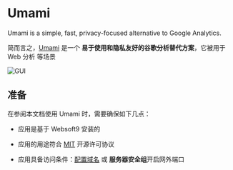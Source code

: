 # Umami

Umami is a simple, fast, privacy-focused alternative to Google Analytics.

简而言之，[Umami](https://umami.is/) 是一个 **易于使用和隐私友好的谷歌分析替代方案**，它被用于 Web 分析  等场景


![GUI](https://libs.websoft9.com/Websoft9/DocsPicture/zh/umami/umami-gui-websoft9.png)


## 准备

在参阅本文档使用 Umami 时，需要确保如下几点：

- 应用是基于 Websoft9 安装的

- 应用的用途符合 [MIT](https://opensource.org/licenses/MIT) 开源许可协议

- 应用具备访问条件：[配置域名](./guide/appsetdomain) 或 **服务器安全组**开启网外端口